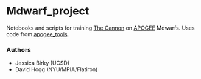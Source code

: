 # Mdwarf_project

Notebooks and scripts for training [The Cannon](https://github.com/annayqho/TheCannon) on [APOGEE](http://www.sdss.org/dr13/irspec/) Mdwarfs. Uses code from [apogee_tools](https://github.com/jbirky/apogee_tools).

### Authors
* Jessica Birky (UCSD)
* David Hogg (NYU/MPIA/Flatiron)